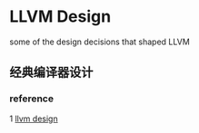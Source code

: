 # LLVM Design
some of the design decisions that shaped LLVM

## 经典编译器设计


### reference
1 [llvm design](http://www.aosabook.org/en/llvm.html)
